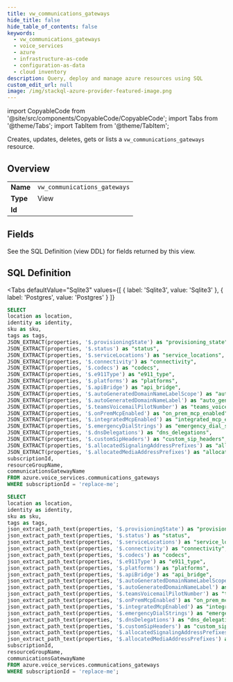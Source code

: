 ```yaml
--- 
title: vw_communications_gateways
hide_title: false
hide_table_of_contents: false
keywords:
  - vw_communications_gateways
  - voice_services
  - azure
  - infrastructure-as-code
  - configuration-as-data
  - cloud inventory
description: Query, deploy and manage azure resources using SQL
custom_edit_url: null
image: /img/stackql-azure-provider-featured-image.png
---
```


import CopyableCode from '@site/src/components/CopyableCode/CopyableCode';
import Tabs from '@theme/Tabs';
import TabItem from '@theme/TabItem';

Creates, updates, deletes, gets or lists a <code>vw_communications_gateways</code> resource.

## Overview
<table><tbody>
<tr><td><b>Name</b></td><td><code>vw_communications_gateways</code></td></tr>
<tr><td><b>Type</b></td><td>View</td></tr>
<tr><td><b>Id</b></td><td><CopyableCode code="azure.voice_services.vw_communications_gateways" /></td></tr>
</tbody></table>

## Fields

See the SQL Definition (view DDL) for fields returned by this view.

## SQL Definition

<Tabs
defaultValue="Sqlite3"
values={[
{ label: 'Sqlite3', value: 'Sqlite3' },
{ label: 'Postgres', value: 'Postgres' }
]}
>
<TabItem value="Sqlite3">

```sql
SELECT
location as location,
identity as identity,
sku as sku,
tags as tags,
JSON_EXTRACT(properties, '$.provisioningState') as "provisioning_state",
JSON_EXTRACT(properties, '$.status') as "status",
JSON_EXTRACT(properties, '$.serviceLocations') as "service_locations",
JSON_EXTRACT(properties, '$.connectivity') as "connectivity",
JSON_EXTRACT(properties, '$.codecs') as "codecs",
JSON_EXTRACT(properties, '$.e911Type') as "e911_type",
JSON_EXTRACT(properties, '$.platforms') as "platforms",
JSON_EXTRACT(properties, '$.apiBridge') as "api_bridge",
JSON_EXTRACT(properties, '$.autoGeneratedDomainNameLabelScope') as "auto_generated_domain_name_label_scope",
JSON_EXTRACT(properties, '$.autoGeneratedDomainNameLabel') as "auto_generated_domain_name_label",
JSON_EXTRACT(properties, '$.teamsVoicemailPilotNumber') as "teams_voicemail_pilot_number",
JSON_EXTRACT(properties, '$.onPremMcpEnabled') as "on_prem_mcp_enabled",
JSON_EXTRACT(properties, '$.integratedMcpEnabled') as "integrated_mcp_enabled",
JSON_EXTRACT(properties, '$.emergencyDialStrings') as "emergency_dial_strings",
JSON_EXTRACT(properties, '$.dnsDelegations') as "dns_delegations",
JSON_EXTRACT(properties, '$.customSipHeaders') as "custom_sip_headers",
JSON_EXTRACT(properties, '$.allocatedSignalingAddressPrefixes') as "allocated_signaling_address_prefixes",
JSON_EXTRACT(properties, '$.allocatedMediaAddressPrefixes') as "allocated_media_address_prefixes",
subscriptionId,
resourceGroupName,
communicationsGatewayName
FROM azure.voice_services.communications_gateways
WHERE subscriptionId = 'replace-me';
```

</TabItem>
<TabItem value="Postgres">

```sql
SELECT
location as location,
identity as identity,
sku as sku,
tags as tags,
json_extract_path_text(properties, '$.provisioningState') as "provisioning_state",
json_extract_path_text(properties, '$.status') as "status",
json_extract_path_text(properties, '$.serviceLocations') as "service_locations",
json_extract_path_text(properties, '$.connectivity') as "connectivity",
json_extract_path_text(properties, '$.codecs') as "codecs",
json_extract_path_text(properties, '$.e911Type') as "e911_type",
json_extract_path_text(properties, '$.platforms') as "platforms",
json_extract_path_text(properties, '$.apiBridge') as "api_bridge",
json_extract_path_text(properties, '$.autoGeneratedDomainNameLabelScope') as "auto_generated_domain_name_label_scope",
json_extract_path_text(properties, '$.autoGeneratedDomainNameLabel') as "auto_generated_domain_name_label",
json_extract_path_text(properties, '$.teamsVoicemailPilotNumber') as "teams_voicemail_pilot_number",
json_extract_path_text(properties, '$.onPremMcpEnabled') as "on_prem_mcp_enabled",
json_extract_path_text(properties, '$.integratedMcpEnabled') as "integrated_mcp_enabled",
json_extract_path_text(properties, '$.emergencyDialStrings') as "emergency_dial_strings",
json_extract_path_text(properties, '$.dnsDelegations') as "dns_delegations",
json_extract_path_text(properties, '$.customSipHeaders') as "custom_sip_headers",
json_extract_path_text(properties, '$.allocatedSignalingAddressPrefixes') as "allocated_signaling_address_prefixes",
json_extract_path_text(properties, '$.allocatedMediaAddressPrefixes') as "allocated_media_address_prefixes",
subscriptionId,
resourceGroupName,
communicationsGatewayName
FROM azure.voice_services.communications_gateways
WHERE subscriptionId = 'replace-me';
```

</TabItem>
</Tabs>
